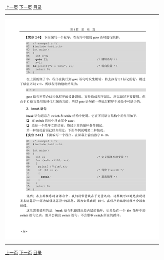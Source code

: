 [上一页](068.md) [下一页](070.md) [目录](../README.md)

***

![069](../images/069.png)

***

[上一页](068.md) [下一页](070.md) [目录](../README.md)
